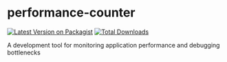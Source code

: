 # performance-counter

[![Latest Version on Packagist](https://img.shields.io/packagist/v/akramghaleb/performance-counter.svg?style=flat-square)](https://packagist.org/packages/aymanalhattami/performance-counter)
[![Total Downloads](https://img.shields.io/packagist/dt/akramghaleb/performance-counter.svg?style=flat-square)](https://packagist.org/packages/akramghaleb/performance-counter)

 A development tool for monitoring application performance and debugging bottlenecks 
